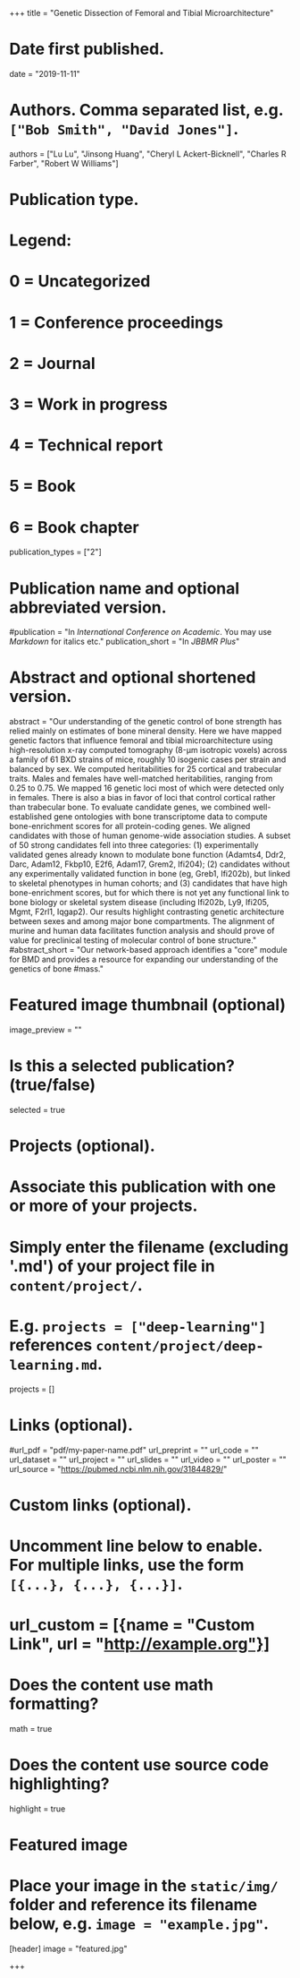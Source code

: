 +++
title = "Genetic Dissection of Femoral and Tibial Microarchitecture"

# Date first published.
date = "2019-11-11"

# Authors. Comma separated list, e.g. `["Bob Smith", "David Jones"]`.
authors = ["Lu Lu", "Jinsong Huang", "Cheryl L Ackert-Bicknell", "Charles R Farber", "Robert W Williams"]

# Publication type.
# Legend:
# 0 = Uncategorized
# 1 = Conference proceedings
# 2 = Journal
# 3 = Work in progress
# 4 = Technical report
# 5 = Book
# 6 = Book chapter
publication_types = ["2"]

# Publication name and optional abbreviated version.
#publication = "In *International Conference on Academic*. You may use *Markdown* for italics etc."
publication_short = "In *JBBMR Plus*"

# Abstract and optional shortened version.
abstract = "Our understanding of the genetic control of bone strength has relied mainly on estimates of bone mineral density. Here we have mapped genetic factors that influence femoral and tibial microarchitecture using high-resolution x-ray computed tomography (8-μm isotropic voxels) across a family of 61 BXD strains of mice, roughly 10 isogenic cases per strain and balanced by sex. We computed heritabilities for 25 cortical and trabecular traits. Males and females have well-matched heritabilities, ranging from 0.25 to 0.75. We mapped 16 genetic loci most of which were detected only in females. There is also a bias in favor of loci that control cortical rather than trabecular bone. To evaluate candidate genes, we combined well-established gene ontologies with bone transcriptome data to compute bone-enrichment scores for all protein-coding genes. We aligned candidates with those of human genome-wide association studies. A subset of 50 strong candidates fell into three categories: (1) experimentally validated genes already known to modulate bone function (Adamts4, Ddr2, Darc, Adam12, Fkbp10, E2f6, Adam17, Grem2, Ifi204); (2) candidates without any experimentally validated function in bone (eg, Greb1, Ifi202b), but linked to skeletal phenotypes in human cohorts; and (3) candidates that have high bone-enrichment scores, but for which there is not yet any functional link to bone biology or skeletal system disease (including Ifi202b, Ly9, Ifi205, Mgmt, F2rl1, Iqgap2). Our results highlight contrasting genetic architecture between sexes and among major bone compartments. The alignment of murine and human data facilitates function analysis and should prove of value for preclinical testing of molecular control of bone structure."
#abstract_short = "Our network-based approach identifies a "core" module for BMD and provides a resource for expanding our understanding of the genetics of bone #mass."

# Featured image thumbnail (optional)
image_preview = ""

# Is this a selected publication? (true/false)
selected = true

# Projects (optional).
#   Associate this publication with one or more of your projects.
#   Simply enter the filename (excluding '.md') of your project file in `content/project/`.
#   E.g. `projects = ["deep-learning"]` references `content/project/deep-learning.md`.
projects = []

# Links (optional).
#url_pdf = "pdf/my-paper-name.pdf"
url_preprint = ""
url_code = ""
url_dataset = ""
url_project = ""
url_slides = ""
url_video = ""
url_poster = ""
url_source = "https://pubmed.ncbi.nlm.nih.gov/31844829/"

# Custom links (optional).
#   Uncomment line below to enable. For multiple links, use the form `[{...}, {...}, {...}]`.
# url_custom = [{name = "Custom Link", url = "http://example.org"}]

# Does the content use math formatting?
math = true

# Does the content use source code highlighting?
highlight = true

# Featured image
# Place your image in the `static/img/` folder and reference its filename below, e.g. `image = "example.jpg"`.
[header]
image = "featured.jpg"


+++

